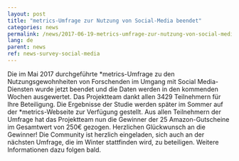 ```yaml
---
layout: post
title: "metrics-Umfrage zur Nutzung von Social-Media beendet"
categories: news
permalink: /news/2017-06-19-metrics-umfrage-zur-nutzung-von-social-media-beendet/
lang: de
parent: news
ref: news-survey-social-media
---
```


Die im Mai 2017 durchgeführte \*metrics-Umfrage zu den Nutzungsgewohnheiten von Forschenden im Umgang mit Social Media-Diensten wurde jetzt beendet und die Daten werden in den kommenden Wochen ausgewertet. Das Projektteam dankt allen 3429 Teilnehmern für Ihre Beteiligung. Die Ergebnisse der Studie werden später im Sommer auf der \*metrics-Webseite zur Verfügung gestellt.
Aus allen Teilnehmern der Umfrage hat das Projektteam nun die Gewinner der 25 Amazon-Gutscheine im Gesamtwert von 250€ gezogen.
Herzlichen Glückwunsch an die Gewinner!
Die Community ist herzlich eingeladen, sich auch an der nächsten Umfrage, die im Winter stattfinden wird, zu beteiligen. Weitere Informationen dazu folgen bald.
